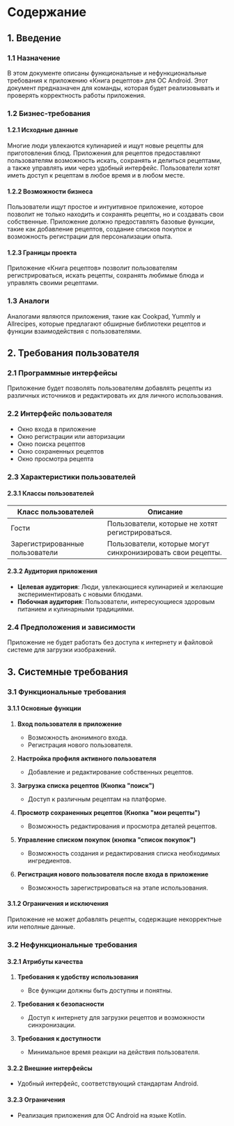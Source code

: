 # Содержание

## 1. Введение
### 1.1 Назначение
В этом документе описаны функциональные и нефункциональные требования к приложению «Книга рецептов» для ОС Android. Этот документ предназначен для команды, которая будет реализовывать и проверять корректность работы приложения.

### 1.2 Бизнес-требования
#### 1.2.1 Исходные данные
Многие люди увлекаются кулинарией и ищут новые рецепты для приготовления блюд. Приложения для рецептов предоставляют пользователям возможность искать, сохранять и делиться рецептами, а также управлять ими через удобный интерфейс. Пользователи хотят иметь доступ к рецептам в любое время и в любом месте.

#### 1.2.2 Возможности бизнеса
Пользователи ищут простое и интуитивное приложение, которое позволит не только находить и сохранять рецепты, но и создавать свои собственные. Приложение должно предоставлять базовые функции, такие как добавление рецептов, создание списков покупок и возможность регистрации для персонализации опыта.

#### 1.2.3 Границы проекта
Приложение «Книга рецептов» позволит пользователям регистрироваться, искать рецепты, сохранять любимые блюда и управлять своими рецептами.

### 1.3 Аналоги
Аналогами являются приложения, такие как Cookpad, Yummly и Allrecipes, которые предлагают обширные библиотеки рецептов и функции взаимодействия с пользователями.

## 2. Требования пользователя
### 2.1 Программные интерфейсы
Приложение будет позволять пользователям добавлять рецепты из различных источников и редактировать их для личного использования.

### 2.2 Интерфейс пользователя
- Окно входа в приложение
- Окно регистрации или авторизации
- Окно поиска рецептов
- Окно сохраненных рецептов
- Окно просмотра рецепта

### 2.3 Характеристики пользователей
#### 2.3.1 Классы пользователей
| Класс пользователей          | Описание                                                       |
|------------------------------|----------------------------------------------------------------|
| Гости                        | Пользователи, которые не хотят регистрироваться.              |
| Зарегистрированные пользователи | Пользователи, которые могут синхронизировать свои рецепты.    |

#### 2.3.2 Аудитория приложения
- **Целевая аудитория**: Люди, увлекающиеся кулинарией и желающие экспериментировать с новыми блюдами.
- **Побочная аудитория**: Пользователи, интересующиеся здоровым питанием и кулинарными традициями.

### 2.4 Предположения и зависимости
Приложение не будет работать без доступа к интернету и файловой системе для загрузки изображений.

## 3. Системные требования
### 3.1 Функциональные требования
#### 3.1.1 Основные функции
1. **Вход пользователя в приложение**
   - Возможность анонимного входа.
   - Регистрация нового пользователя.

2. **Настройка профиля активного пользователя**
   - Добавление и редактирование собственных рецептов.

3. **Загрузка списка рецептов (Кнопка "поиск")**
   - Доступ к различным рецептам на платформе.

4. **Просмотр сохраненных рецептов (Кнопка "мои рецепты")**
   - Возможность редактирования и просмотра деталей рецептов.

5. **Управление списком покупок (кнопка "список покупок")**
   - Возможность создания и редактирования списка необходимых ингредиентов.

6. **Регистрация нового пользователя после входа в приложение**
   - Возможность зарегистрироваться на этапе использования.

#### 3.1.2 Ограничения и исключения
Приложение не может добавлять рецепты, содержащие некорректные или неполные данные.

### 3.2 Нефункциональные требования
#### 3.2.1 Атрибуты качества
1. **Требования к удобству использования**
   - Все функции должны быть доступны и понятны.

2. **Требования к безопасности**
   - Доступ к интернету для загрузки рецептов и возможности синхронизации.

3. **Требования к доступности**
   - Минимальное время реакции на действия пользователя.

#### 3.2.2 Внешние интерфейсы
- Удобный интерфейс, соответствующий стандартам Android.

#### 3.2.3 Ограничения
- Реализация приложения для ОС Android на языке Kotlin.
